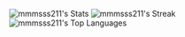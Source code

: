 ![mmmsss211's Stats](https://github-readme-stats.vercel.app/api?username=mmmsss211&theme=dark&show_icons=true&hide_border=true&count_private=true)
![mmmsss211's Streak](https://github-readme-streak-stats.herokuapp.com/?user=mmmsss211&theme=dark&hide_border=true)
![mmmsss211's Top Languages](https://github-readme-stats.vercel.app/api/top-langs/?username=mmmsss211&theme=dark&show_icons=true&hide_border=true&layout=compact)
